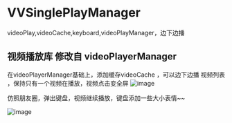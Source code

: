 # VVSinglePlayManager
videoPlay,videoCache,keyboard,videoPlayManager，边下边播

## 视频播放库 修改自 videoPlayerManager
在videoPlayerManager基础上，添加缓存videoCache ，可以边下边播
视频列表 ，保持只有一个视频在播放，视频点击变全屏
![image](https://github.com/lsw8569013/VVSinglePlayManager/blob/master/%E5%9B%BE/img.gif ) 


仿照朋友圈，弹出键盘，视频继续播放，键盘添加一些大小表情~~

![image](https://github.com/lsw8569013/VVSinglePlayManager/blob/master/%E5%9B%BE/key.gif ) 


